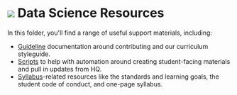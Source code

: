 # ![](https://ga-dash.s3.amazonaws.com/production/assets/logo-9f88ae6c9c3871690e33280fcf557f33.png) Data Science Resources

In this folder, you'll find a range of useful support materials, including:

- [Guideline](guidelines) documentation around contributing and our curriculum styleguide.
- [Scripts](scripts) to help with automation around creating student-facing materials and pull in updates from HQ.
- [Syllabus](syllabus)-related resources like the standards and learning goals, the student code of conduct, and one-page syllabus.
